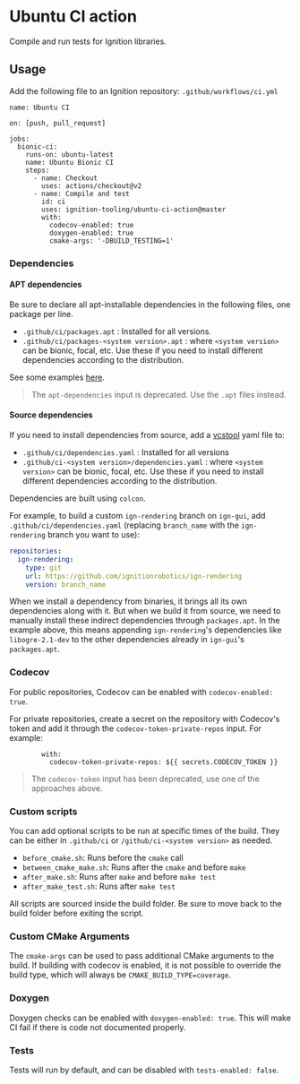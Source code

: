 # Ubuntu CI action

Compile and run tests for Ignition libraries.

## Usage

Add the following file to an Ignition repository:
`.github/workflows/ci.yml`

```
name: Ubuntu CI

on: [push, pull_request]

jobs:
  bionic-ci:
    runs-on: ubuntu-latest
    name: Ubuntu Bionic CI
    steps:
      - name: Checkout
        uses: actions/checkout@v2
      - name: Compile and test
        id: ci
        uses: ignition-tooling/ubuntu-ci-action@master
        with:
          codecov-enabled: true
          doxygen-enabled: true
          cmake-args: '-DBUILD_TESTING=1'
```

### Dependencies

#### APT dependencies

Be sure to declare all apt-installable dependencies in the following files, one
package per line.

* `.github/ci/packages.apt` : Installed for all versions.
* `.github/ci/packages-<system version>.apt` : where `<system version>` can be
  bionic, focal, etc. Use these if you need to install different dependencies
  according to the distribution.

See some examples
[here](https://github.com/ignitionrobotics/ign-gazebo/tree/ign-gazebo5/.github/ci).

> The `apt-dependencies` input is deprecated. Use the `.apt` files instead.

#### Source dependencies

If you need to install dependencies from source, add a
[vcstool](https://github.com/dirk-thomas/vcstool) yaml file to:

* `.github/ci/dependencies.yaml` : Installed for all versions
* `.github/ci-<system version>/dependencies.yaml` : where `<system version>`
  can be bionic, focal, etc. Use these if you need to install different
  dependencies according to the distribution.

Dependencies are built using `colcon`.

For example, to build a custom `ign-rendering` branch on `ign-gui`, add
`.github/ci/dependencies.yaml` (replacing `branch_name` with the
`ign-rendering` branch you want to use):

```.yaml
repositories:
  ign-rendering:
    type: git
    url: https://github.com/ignitionrobotics/ign-rendering
    version: branch_name
```

When we install a dependency from binaries, it brings all its own
dependencies along with it. But when we build it from source, we need to
manually install these indirect dependencies through `packages.apt`. In
the example above, this means appending `ign-rendering`'s dependencies like
`libogre-2.1-dev` to the other dependencies already in `ign-gui`'s
`packages.apt`.

### Codecov

For public repositories, Codecov can be enabled with `codecov-enabled: true`.

For private repositories, create a secret on the repository with Codecov's
token and add it through the `codecov-token-private-repos` input. For example:

```
        with:
          codecov-token-private-repos: ${{ secrets.CODECOV_TOKEN }}
```

> The `codecov-token` input has been deprecated, use one of the approaches above.

### Custom scripts

You can add optional scripts to be run at specific times of the build. They can
be either in `.github/ci` or `/github/ci-<system version>` as needed.

* `before_cmake.sh`: Runs before the `cmake` call
* `between_cmake_make.sh`: Runs after the `cmake` and before `make`
* `after_make.sh`: Runs after `make` and before `make test`
* `after_make_test.sh`: Runs after `make test`

All scripts are sourced inside the build folder. Be sure to move back to the
build folder before exiting the script.

### Custom CMake Arguments

The `cmake-args` can be used to pass additional CMake arguments to the build.
If building with codecov is enabled, it is not possible to override the build type,
which will always be `CMAKE_BUILD_TYPE=coverage`.

### Doxygen

Doxygen checks can be enabled with `doxygen-enabled: true`. This will make CI
fail if there is code not documented properly.

### Tests

Tests will run by default, and can be disabled with `tests-enabled: false`.
